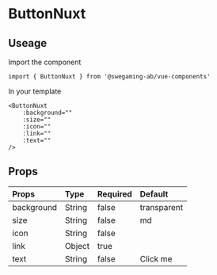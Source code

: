 # ButtonNuxt

## Useage
Import the component
```
import { ButtonNuxt } from '@swegaming-ab/vue-components'
```

In your template
```
<ButtonNuxt
    :background=""
    :size=""
    :icon=""
    :link=""
    :text=""
/>
```

## Props
| Props        | Type     | Required  | Default       |
|:-------------|:---------|:----------|:--------------|
| background   | String   | false     | transparent   |
| size         | String   | false     | md            |
| icon         | String   | false     |               |
| link         | Object   | true      |               |
| text         | String   | false     | Click me      |
